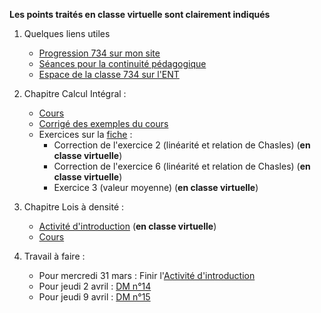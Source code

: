 __Les points traités en classe virtuelle sont clairement indiqués__


1. Quelques liens utiles 
   * [Progression 734 sur mon site](http://www.frederic-junier.org/TS2020/Progression/TS_2020.html)
   * [Séances pour la continuité pédagogique](https://frederic-junier.github.io/TS-2019-2020/)
   * [Espace de la classe 734 sur l'ENT](https://le-parc.ent.auvergnerhonealpes.fr/classes/classe-734/mathematiques/)



2. Chapitre Calcul Intégral :
   * [Cours](http://frederic-junier.org/TS2020/Cours/TSCalculIntegralCours20V1-professeur-Web.pdf)
   * [Corrigé des exemples du cours](../CalculIntegral/Corrige-Cours-CalculIntegralPartie2-2020.pdf)
   * Exercices sur  la [fiche](https://frederic-junier.org/TS2020/Cours/TS-Exos-Integration2020-Fiche1-Web.pdf) :
     * Correction de l'exercice 2  (linéarité et relation de Chasles) (__en classe virtuelle__)
     * Correction de l'exercice 6  (linéarité et relation de Chasles) (__en classe virtuelle__)
     * Exercice 3 (valeur moyenne) (__en classe virtuelle__)
  
3. Chapitre Lois à densité :
   * [Activité d'introduction](https://frederic-junier.org/TS2020/Cours/LoisDensiteActivite2017-Web.pdf) (__en classe virtuelle__)
   * [Cours](http://frederic-junier.org/TS2020/Cours/TSCoursLoiDensite2019V1-prof-Web.pdf)
  
4. Travail à faire :
   * Pour mercredi  31 mars : Finir l'[Activité d'introduction](https://frederic-junier.org/TS2020/Cours/LoisDensiteActivite2017-Web.pdf) 
   * Pour jeudi 2 avril :  [DM n°14](http://frederic-junier.org/TS2020/Cours/TS-DM14-2020-Web.pdf)
   * Pour jeudi 9 avril :  [DM n°15](http://frederic-junier.org/TS2020/Cours/TS-DM15-2020-Web.pdf)
